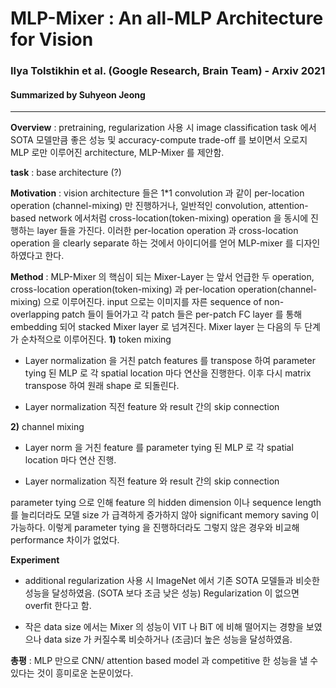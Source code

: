 # MLP-Mixer : An all-MLP Architecture for Vision
### Ilya Tolstikhin et al. (Google Research, Brain Team) - Arxiv 2021
#### Summarized by Suhyeon Jeong
---

 

**Overview** : pretraining, regularization 사용 시 image classification task 에서 SOTA 모델만큼 좋은 성능 및 accuracy-compute trade-off 를 보이면서 오로지 MLP 로만 이루어진 architecture, MLP-Mixer 를 제안함.

 

**task** : base architecture (?)

 

**Motivation** : vision architecture 들은 1*1 convolution 과 같이 per-location operation (channel-mixing) 만 진행하거나, 일반적인 convolution, attention-based network 에서처럼 cross-location(token-mixing) operation 을 동시에 진행하는 layer 들을 가진다. 이러한 per-location operation 과 cross-location operation 을 clearly separate 하는 것에서 아이디어를 얻어 MLP-mixer 를 디자인하였다고 한다.

 

**Method** : MLP-Mixer 의 핵심이 되는 Mixer-Layer 는 앞서 언급한 두 operation, cross-location operation(token-mixing) 과 per-location operation(channel-mixing) 으로 이루어진다. input 으로는 이미지를 자른 sequence of non-overlapping patch 들이 들어가고 각 patch 들은 per-patch FC layer 를 통해 embedding 되어 stacked Mixer layer 로 넘겨진다.
Mixer layer 는 다음의 두 단계가 순차적으로 이루어진다. 
**1)** token mixing 


	
* Layer normalization 을 거친 patch features 를 transpose 하여 parameter tying 된 MLP 로 각 spatial location 마다 연산을 진행한다.  이후 다시 matrix transpose 하여 원래 shape 로 되돌린다.
	
* Layer normalization 직전 feature 와 result 간의 skip connection

**2)** channel mixing


	
* Layer norm 을 거친 feature 를 parameter tying 된 MLP 로 각 spatial location 마다 연산 진행. 
	
* Layer normalization 직전 feature 와 result 간의 skip connection


 

parameter tying 으로 인해 feature 의 hidden dimension 이나 sequence length 를 늘리더라도 모델 size 가 급격하게 증가하지 않아 significant memory saving 이 가능하다. 이렇게 parameter tying 을 진행하더라도 그렇지 않은 경우와 비교해 performance 차이가 없었다.

 


**Experiment**


	
* additional regularization 사용 시 ImageNet 에서 기존 SOTA 모델들과 비슷한 성능을 달성하였음. (SOTA 보다 조금 낮은 성능) Regularization 이 없으면 overfit 한다고 함.
	
* 작은 data size 에서는 Mixer 의 성능이 VIT 나 BiT 에 비해 떨어지는 경향을 보였으나 data size 가 커질수록 비슷하거나 (조금)더 높은 성능을 달성하였음. 


 

**총평** : MLP 만으로 CNN/ attention based model 과 competitive 한 성능을 낼 수 있다는 것이 흥미로운 논문이었다.
